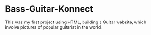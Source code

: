 # Bass-Guitar-Konnect


This was my first project using HTML, building a Guitar website, which involve pictures of popular guitarist in the world.  
